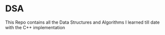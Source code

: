 # DSA
This Repo contains all the Data Structures and Algorithms I learned till date with the C++ implementation

